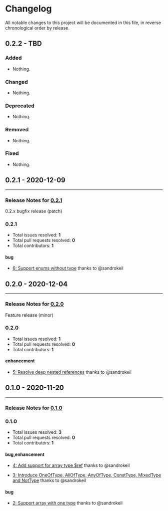 # Changelog

All notable changes to this project will be documented in this file, in reverse chronological order by release.

## 0.2.2 - TBD

### Added

- Nothing.

### Changed

- Nothing.

### Deprecated

- Nothing.

### Removed

- Nothing.

### Fixed

- Nothing.

## 0.2.1 - 2020-12-09


-----

### Release Notes for [0.2.1](https://github.com/open-code-modeling/json-schema-to-php/milestone/5)

0.2.x bugfix release (patch)

### 0.2.1

- Total issues resolved: **1**
- Total pull requests resolved: **0**
- Total contributors: **1**

#### bug

 - [6: Support enums without type](https://github.com/open-code-modeling/json-schema-to-php/issues/6) thanks to @sandrokeil

## 0.2.0 - 2020-12-04


-----

### Release Notes for [0.2.0](https://github.com/open-code-modeling/json-schema-to-php/milestone/3)

Feature release (minor)

### 0.2.0

- Total issues resolved: **1**
- Total pull requests resolved: **0**
- Total contributors: **1**

#### enhancement

 - [5: Resolve deep nested references](https://github.com/open-code-modeling/json-schema-to-php/issues/5) thanks to @sandrokeil

## 0.1.0 - 2020-11-20


-----

### Release Notes for [0.1.0](https://github.com/open-code-modeling/json-schema-to-php/milestone/1)



### 0.1.0

- Total issues resolved: **3**
- Total pull requests resolved: **0**
- Total contributors: **1**

#### bug,enhancement

 - [4: Add support for array type $ref](https://github.com/open-code-modeling/json-schema-to-php/issues/4) thanks to @sandrokeil

 - [3: Introduce OneOfType, AllOfType, AnyOfType, ConstType, MixedType and NotType](https://github.com/open-code-modeling/json-schema-to-php/issues/3) thanks to @sandrokeil

#### bug

 - [2: Support array with one type](https://github.com/open-code-modeling/json-schema-to-php/issues/2) thanks to @sandrokeil

